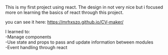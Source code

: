This is my first project using react. The design in not very nice but i focused more on learning the basics of react through this project.

you can see it here: https://mrhxszo.github.io/CV-maker/

I learned to:<br />
-Manage components<br />
-Use state and props to pass and update information between modules<br />
-Event handling through react
